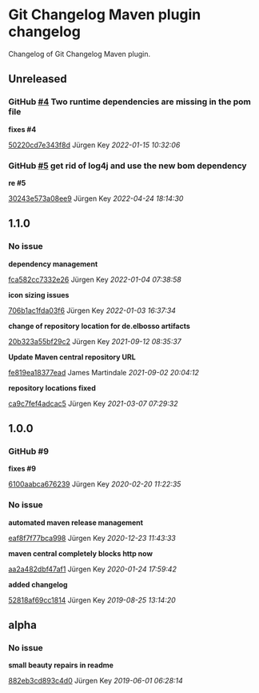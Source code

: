 # Git Changelog Maven plugin changelog

Changelog of Git Changelog Maven plugin.

## Unreleased
### GitHub [#4](https://github.com/elbosso/swinginspector/issues/4) Two runtime dependencies are missing in the pom file

**fixes #4**


[50220cd7e343f8d](https://github.com/elbosso/swinginspector/commit/50220cd7e343f8d) Jürgen Key *2022-01-15 10:32:06*


### GitHub [#5](https://github.com/elbosso/swinginspector/issues/5) get rid of log4j and use the new bom dependency 

**re #5**


[30243e573a08ee9](https://github.com/elbosso/swinginspector/commit/30243e573a08ee9) Jürgen Key *2022-04-24 18:14:30*


## 1.1.0
### No issue

**dependency management**


[fca582cc7332e26](https://github.com/elbosso/swinginspector/commit/fca582cc7332e26) Jürgen Key *2022-01-04 07:38:58*

**icon sizing issues**


[706b1ac1fda03f6](https://github.com/elbosso/swinginspector/commit/706b1ac1fda03f6) Jürgen Key *2022-01-03 16:37:34*

**change of repository location for de.elbosso artifacts**


[20b323a55bf29c2](https://github.com/elbosso/swinginspector/commit/20b323a55bf29c2) Jürgen Key *2021-09-12 08:35:37*

**Update Maven central repository URL**


[fe819ea18377ead](https://github.com/elbosso/swinginspector/commit/fe819ea18377ead) James Martindale *2021-09-02 20:04:12*

**repository locations fixed**


[ca9c7fef4adcac5](https://github.com/elbosso/swinginspector/commit/ca9c7fef4adcac5) Jürgen Key *2021-03-07 07:29:32*


## 1.0.0
### GitHub #9 

**fixes #9**


[6100aabca676239](https://github.com/elbosso/swinginspector/commit/6100aabca676239) Jürgen Key *2020-02-20 11:22:35*


### No issue

**automated maven release management**


[eaf8f7f77bca998](https://github.com/elbosso/swinginspector/commit/eaf8f7f77bca998) Jürgen Key *2020-12-23 11:43:33*

**maven central completely blocks http now**


[aa2a482dbf47af1](https://github.com/elbosso/swinginspector/commit/aa2a482dbf47af1) Jürgen Key *2020-01-24 17:59:42*

**added changelog**


[52818af69cc1814](https://github.com/elbosso/swinginspector/commit/52818af69cc1814) Jürgen Key *2019-08-25 13:14:20*


## alpha
### No issue

**small beauty repairs in readme**


[882eb3cd893c4d0](https://github.com/elbosso/swinginspector/commit/882eb3cd893c4d0) Jürgen Key *2019-06-01 06:28:14*


